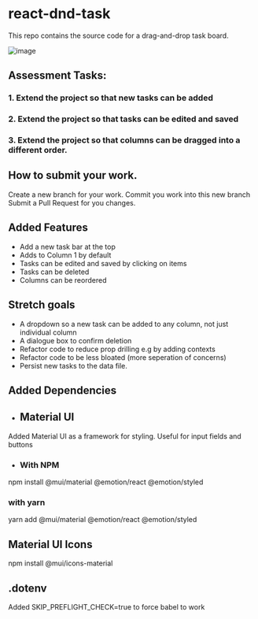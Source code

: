 # react-dnd-task
This repo contains the source code for a drag-and-drop task board.

![image](Screenshot.png)

## Assessment Tasks:
### 1. Extend the project so that new tasks can be added
### 2. Extend the project so that tasks can be edited and saved
### 3. Extend the project so that columns can be dragged into a different order.

## How to submit your work.
Create a new branch for your work.
Commit you work into this new branch
Submit a Pull Request for you changes.

## Added Features
- Add a new task bar at the top
- Adds to Column 1 by default
- Tasks can be edited and saved by clicking on items
- Tasks can be deleted
- Columns can be reordered

## Stretch goals
- A dropdown so a new task can be added to any column, not just individual column
- A dialogue box to confirm deletion
- Refactor code to reduce prop drilling e.g by adding contexts
- Refactor code to be less bloated (more seperation of concerns)
- Persist new tasks to the data file.


## Added Dependencies
- ## Material UI
Added Material UI as a framework for styling. Useful for input fields and buttons 
- ### With NPM
npm install @mui/material @emotion/react @emotion/styled

### with yarn
yarn add @mui/material @emotion/react @emotion/styled

## Material UI Icons 
npm install @mui/icons-material

## .dotenv
Added SKIP_PREFLIGHT_CHECK=true to force babel to work